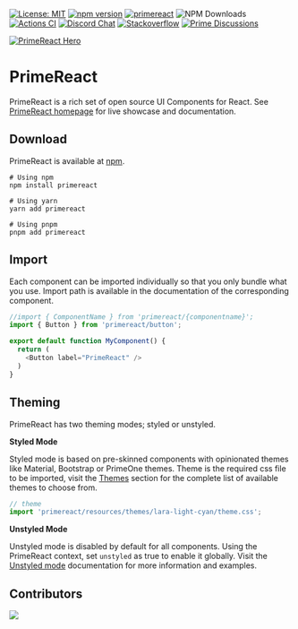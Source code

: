 [![License: MIT](https://img.shields.io/badge/License-MIT-yellow.svg)](https://opensource.org/licenses/MIT)
[![npm version](https://badge.fury.io/js/primereact.svg)](https://badge.fury.io/js/primereact)
[![primereact](https://snyk.io/advisor/npm-package/primereact/badge.svg)](https://snyk.io/advisor/npm-package/primereact)
![NPM Downloads](https://img.shields.io/npm/dm/primereact?color=purple)
[![Actions CI](https://github.com/primefaces/primereact/workflows/NodeJS%20CI/badge.svg)](https://github.com/primefaces/primereact/actions/workflows/node.js.yml)
[![Discord Chat](https://img.shields.io/discord/557940238991753223.svg?color=7289da&label=chat&logo=discord)](https://discord.gg/gzKFYnpmCY)
[![Stackoverflow](https://img.shields.io/badge/StackOverflow-primereact-chocolate.svg)](https://stackoverflow.com/questions/tagged/primereact)
[![Prime Discussions](https://img.shields.io/github/discussions-search?query=org%3Aprimefaces&logo=github&label=Prime%20Discussions&link=https%3A%2F%2Fgithub.com%2Forgs%2Fprimefaces%2Fdiscussions)](https://github.com/orgs/primefaces/discussions)

[![PrimeReact Hero](https://www.primefaces.org/static/social/primereact-preview.jpg)](https://www.primereact.org)

# PrimeReact

PrimeReact is a rich set of open source UI Components for React. See [PrimeReact homepage](https://primereact.org/) for live showcase and documentation. 

## Download

PrimeReact is available at [npm](https://www.npmjs.com/package/primereact).

```
# Using npm
npm install primereact

# Using yarn
yarn add primereact

# Using pnpm
pnpm add primereact
```

## Import

Each component can be imported individually so that you only bundle what you use. Import path is available in the documentation of the corresponding component.

```javascript
//import { ComponentName } from 'primereact/{componentname}';
import { Button } from 'primereact/button';

export default function MyComponent() {
  return (
    <Button label="PrimeReact" />
  )
}
```

## Theming

PrimeReact has two theming modes; styled or unstyled.

**Styled Mode**

Styled mode is based on pre-skinned components with opinionated themes like Material, Bootstrap or PrimeOne themes. Theme is the required css file to be imported, visit the [Themes](https://primereact.org/theming) section for the complete list of available themes to choose from.

```javascript
// theme
import 'primereact/resources/themes/lara-light-cyan/theme.css';
```

**Unstyled Mode**

Unstyled mode is disabled by default for all components. Using the PrimeReact context, set `unstyled` as true to enable it globally. Visit the [Unstyled mode](https://primereact.org/unstyled) documentation for more information and examples.

## Contributors

<a href="https://github.com/primefaces/primereact/graphs/contributors">
  <img src="https://contrib.rocks/image?repo=primefaces/primereact" />
</a>
